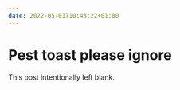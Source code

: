 ```yaml
---
date: 2022-05-01T10:43:22+01:00
---
```

# Pest toast please ignore

This post intentionally left blank.
